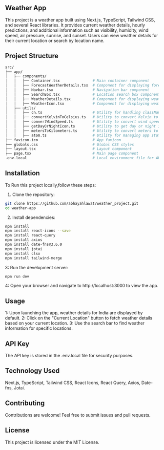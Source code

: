 ## Weather App
This project is a weather app built using Next.js, TypeScript, Tailwind CSS, and several React libraries. It provides current weather details, hourly predictions, and additional information such as visibility, humidity, wind speed, air pressure, sunrise, and sunset. Users can view weather details for their current location or search by location name.
## Project Structure
```bash
src/
├── app/
│   ├── components/
│   │   ├── Container.tsx               # Main container component
│   │   ├── ForecastWeatherDetails.tsx  # Component for displaying forecast details
│   │   ├── Navbar.tsx                  # Navigation bar component
│   │   ├── SearchBox.tsx               # Location search box component
│   │   ├── WeatherDetails.tsx          # Component for displaying weather details
│   │   ├── WeatherIcon.tsx             # Component for displaying weather icons
│   ├── utils/
│   │   ├── cn.ts                       # Utility for handling classNames
│   │   ├── convertKelvinToCelsius.ts   # Utility to convert Kelvin to Celsius
│   │   ├── convertWindSpeed.ts         # Utility to convert wind speed
│   │   ├── getDayOrNightIcon.ts        # Utility to get day or night icon
│   │   ├── metersToKilometers.ts       # Utility to convert meters to kilometers
│   │   ├── atom.ts                     # Utility for managing app state
├── favicon.ico                         # App favicon
├── globals.css                         # Global CSS styles
├── layout.tsx                          # Layout component
├── page.tsx                            # Main page component
.env.local                              # Local environment file for API keys
```
## Installation
To Run this project locally,follow these steps:
1. Clone the repository:
```bash
git clone https://github.com/abhayahlawat/weather_project.git
cd weather-app
```
2. Install dependencies:
```bash
npm install
npm install react-icons --save
npm install react-query
npm install axios
npm install date-fns@3.6.0
npm install jotai
npm install clsx
npm install tailwind-merge
```
3: Run the development server:
```bash
npm run dev
```
4: Open your browser and navigate to http://localhost:3000 to view the app.
## Usage
1: Upon launching the app, weather details for India are displayed by default.
2: Click on the "Current Location" button to fetch weather details based on your current location.
3: Use the search bar to find weather information for specific locations.
## API Key
The API key is stored in the .env.local file for security purposes.
## Technology Used
Next.js, TypeScript, Tailwind CSS, React Icons, React Query, Axios, Date-fns, Jotai.
## Contributing
Contributions are welcome! Feel free to submit issues and pull requests.
## License
This project is licensed under the MIT License.
